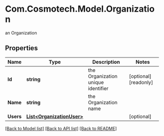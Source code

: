 # Com.Cosmotech.Model.Organization
an Organization

## Properties

Name | Type | Description | Notes
------------ | ------------- | ------------- | -------------
**Id** | **string** | the Organization unique identifier | [optional] [readonly] 
**Name** | **string** | the Organization name | 
**Users** | [**List&lt;OrganizationUser&gt;**](OrganizationUser.md) |  | [optional] 

[[Back to Model list]](../README.md#documentation-for-models) [[Back to API list]](../README.md#documentation-for-api-endpoints) [[Back to README]](../README.md)

